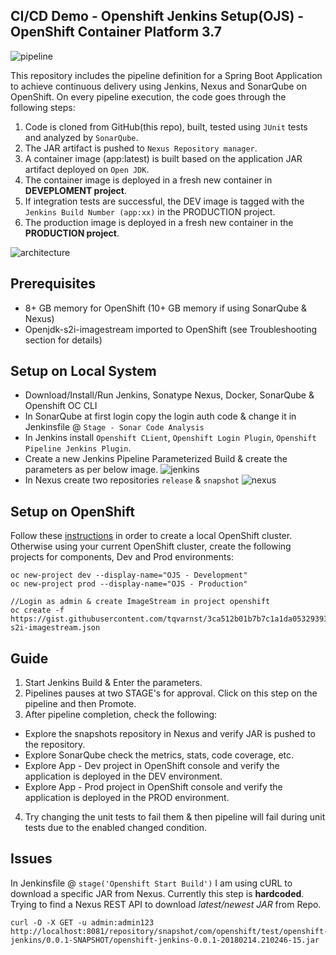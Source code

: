 ## CI/CD Demo - Openshift Jenkins Setup(OJS) - OpenShift Container Platform 3.7

![pipeline](https://user-images.githubusercontent.com/28925814/36300586-f302f4b4-1327-11e8-8df6-a1ecdafa5560.jpg)

This repository includes the pipeline definition for a Spring Boot Application to achieve continuous delivery using Jenkins, Nexus and SonarQube on OpenShift. On every pipeline execution, the code goes through the following steps:

1. Code is cloned from GitHub(this repo), built, tested using `JUnit` tests and analyzed by `SonarQube`.
2. The JAR artifact is pushed to `Nexus Repository manager`.
3. A container image (app:latest) is built based on the application JAR artifact deployed on `Open JDK`.
4. The container image is deployed in a fresh new container in **DEVEPLOMENT project**.
5. If integration tests are successful, the DEV image is tagged with the `Jenkins Build Number (app:xx)` in the PRODUCTION project.
6. The production image is deployed in a fresh new container in the **PRODUCTION project**.

![architecture](https://user-images.githubusercontent.com/28925814/36306387-8109b634-133d-11e8-9205-eee64c9cc2eb.jpg)

## Prerequisites
* 8+ GB memory for OpenShift (10+ GB memory if using SonarQube & Nexus)
* Openjdk-s2i-imagestream imported to OpenShift (see Troubleshooting section for details)


## Setup on Local System
* Download/Install/Run Jenkins, Sonatype Nexus, Docker, SonarQube & Openshift OC CLI
* In SonarQube at first login copy the login auth code & change it in Jenkinsfile @ `Stage - Sonar Code Analysis`
* In Jenkins install `Openshift CLient`, `Openshift Login Plugin`, `Openshift Pipeline Jenkins Plugin`.
* Create a new Jenkins Pipeline Parameterized Build & create the parameters as per below image.
![jenkins](https://user-images.githubusercontent.com/28925814/36299790-b1437330-1324-11e8-86a7-4428cf0c797a.jpg)
* In Nexus create two repositories `release` & `snapshot`
![nexus](https://user-images.githubusercontent.com/28925814/36299834-d1b60434-1324-11e8-8d94-3ff39ec0cf38.jpg)


## Setup on OpenShift
Follow these [instructions](https://github.com/openshift/origin) in order to create a local OpenShift cluster. Otherwise using your current OpenShift cluster, create the following projects for components, Dev and Prod environments:
```
oc new-project dev --display-name="OJS - Development"
oc new-project prod --display-name="OJS - Production"

//Login as admin & create ImageStream in project openshift
oc create -f https://gist.githubusercontent.com/tqvarnst/3ca512b01b7b7c1a1da0532939350e23/raw/1973a8baf6e398f534613108e0ec5a774a76babe/openjdk-s2i-imagestream.json
```
## Guide
1. Start Jenkins Build & Enter the parameters.
2. Pipelines pauses at two STAGE's for approval. Click on this step on the pipeline and then Promote.
3. After pipeline completion, check the following:
  * Explore the snapshots repository in Nexus and verify JAR is pushed to the repository.
  * Explore SonarQube check the metrics, stats, code coverage, etc.
  * Explore App - Dev project in OpenShift console and verify the application is deployed in the DEV environment.
  * Explore App - Prod project in OpenShift console and verify the application is deployed in the PROD environment.
4. Try changing the unit tests to fail them & then pipeline will fail during unit tests due to the enabled changed condition.

## Issues
In Jenkinsfile @ `stage('Openshift Start Build')` I am using cURL to download a specific JAR from Nexus. Currently this step is **hardcoded**. Trying to find a Nexus REST API to download *latest/newest JAR* from Repo.
```
curl -O -X GET -u admin:admin123 http://localhost:8081/repository/snapshot/com/openshift/test/openshift-jenkins/0.0.1-SNAPSHOT/openshift-jenkins-0.0.1-20180214.210246-15.jar
```
